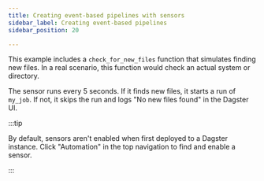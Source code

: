 ```yaml
---
title: Creating event-based pipelines with sensors
sidebar_label: Creating event-based pipelines
sidebar_position: 20

---
```


This example includes a `check_for_new_files` function that simulates finding new files. In a real scenario, this function would check an actual system or directory.

The sensor runs every 5 seconds. If it finds new files, it starts a run of `my_job`. If not, it skips the run and logs "No new files found" in the Dagster UI.

<CodeExample filePath="guides/automation/simple-sensor-example.py" language="python" title="Simple Sensor Example" />

:::tip

By default, sensors aren't enabled when first deployed to a Dagster instance.
Click "Automation" in the top navigation to find and enable a sensor.

:::
